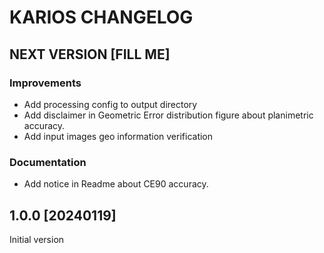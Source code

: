 # KARIOS CHANGELOG

## NEXT VERSION [FILL ME]

### Improvements

- Add processing config to output directory
- Add disclaimer in Geometric Error distribution figure about planimetric accuracy.
- Add input images geo information verification

### Documentation

- Add notice in Readme about CE90 accuracy.

## 1.0.0 [20240119]

Initial version
